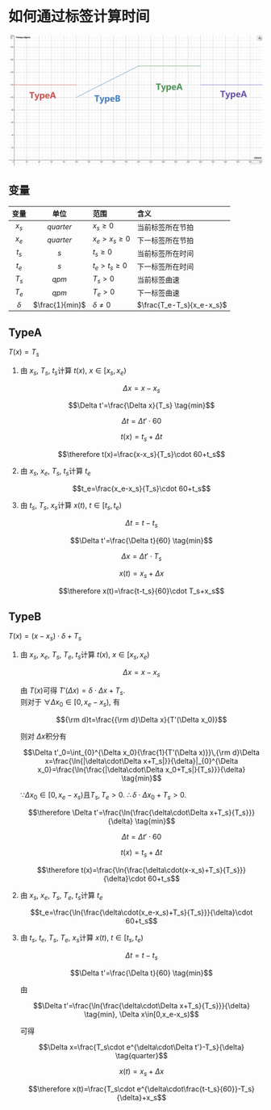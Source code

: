 # 如何通过标签计算时间
![](Tempo.png)

## 变量

|变量   |单位    |范围  |含义  |
|:-----:|:-----:|:-----|:-----|
|$x_s$     |$quarter$          |$x_s\geq 0$        |当前标签所在节拍            |
|$x_e$     |$quarter$          |$x_e>x_s\geq 0$    |下一标签所在节拍            |
|$t_s$     |$s$             |$t_s\geq 0$        |当前标签所在时间            |
|$t_e$     |$s$             |$t_e>t_s\geq 0$    |下一标签所在时间            |
|$T_s$     |$qpm$           |$T_s>0$            |当前标签曲速                |
|$T_e$     |$qpm$           |$T_e>0$            |下一标签曲速                |
|$\delta$  |$\frac{1}{min}$ |$\delta\neq 0$     |$\frac{T_e-T_s}{x_e-x_s}$  |


## TypeA  
$T(x)=T_s$

1. 由 $x_s$, $T_s$, $t_s$计算 $t(x)$, $x\in[x_s,x_e)$  
   
   $$\Delta x=x-x_s \tag{quarter}$$

   $$\Delta t'=\frac{\Delta x}{T_s} \tag{min}$$

   $$\Delta t=\Delta t'\cdot 60 \tag{s}$$

   $$t(x)=t_s+\Delta t \tag{s}$$

   $$\therefore t(x)=\frac{x-x_s}{T_s}\cdot 60+t_s$$

2. 由 $x_s$, $x_e$, $T_s$, $t_s$计算 $t_e$   
   
   $$t_e=\frac{x_e-x_s}{T_s}\cdot 60+t_s$$

3. 由 $t_s$, $T_s$, $x_s$计算 $x(t)$, $t\in[t_s,t_e)$  
   
   $$\Delta t=t-t_s \tag{s}$$

   $$\Delta t'=\frac{\Delta t}{60} \tag{min}$$

   $$\Delta x=\Delta t'\cdot T_s \tag{quarter}$$

   $$x(t)=x_s+\Delta x \tag{quarter}$$

   $$\therefore x(t)=\frac{t-t_s}{60}\cdot T_s+x_s$$ 

## TypeB  
$T(x)=(x-x_s)\cdot\delta+T_s$  

1. 由 $x_s$, $x_e$, $T_s$, $T_e$, $t_s$计算 $t(x)$, $x\in[x_s,x_e)$  
   
   $$\Delta x=x-x_s \tag{quarter}$$

   由 $T(x)$可得 $T'(\Delta x)=\delta\cdot\Delta x+T_s$.  
   则对于 $\forall\Delta x_0\in[0,x_e-x_s)$, 有  

   $${\rm d}t=\frac{{\rm d}\Delta x}{T'(\Delta x_0)}$$

   则对 $\Delta x$积分有  

   $$\Delta t'_0=\int_{0}^{\Delta x_0}{\frac{1}{T'(\Delta x)}}\,{\rm d}\Delta x=\frac{\ln{|\delta\cdot\Delta x+T_s|}}{\delta}|_{0}^{\Delta x_0}=\frac{\ln{\frac{|\delta\cdot\Delta x_0+T_s|}{T_s}}}{\delta} \tag{min}$$

   $\because \Delta x_0\in[0,x_e-x_s)$且$T_s, T_e>0$. $\therefore \delta\cdot\Delta x_0+T_s>0$.  

   $$\therefore \Delta t'=\frac{\ln{\frac{\delta\cdot\Delta x+T_s}{T_s}}}{\delta} \tag{min}$$

   $$\Delta t=\Delta t'\cdot 60 \tag{s}$$

   $$t(x)=t_s+\Delta t \tag{s}$$

   $$\therefore t(x)=\frac{\ln{\frac{\delta\cdot(x-x_s)+T_s}{T_s}}}{\delta}\cdot 60+t_s$$

2. 由 $x_s$, $x_e$, $T_s$, $T_e$, $t_s$计算 $t_e$  
   
   $$t_e=\frac{\ln{\frac{\delta\cdot(x_e-x_s)+T_s}{T_s}}}{\delta}\cdot 60+t_s$$

3. 由 $t_s$, $t_e$, $T_s$, $T_e$, $x_s$计算 $x(t)$, $t\in[t_s,t_e)$  
   
   $$\Delta t=t-t_s \tag{s}$$

   $$\Delta t'=\frac{\Delta t}{60} \tag{min}$$

   由  

   $$\Delta t'=\frac{\ln{\frac{\delta\cdot\Delta x+T_s}{T_s}}}{\delta} \tag{min}, \Delta x\in[0,x_e-x_s)$$

   可得  

   $$\Delta x=\frac{T_s\cdot e^{\delta\cdot\Delta t'}-T_s}{\delta} \tag{quarter}$$
   
   $$x(t)=x_s+\Delta x \tag{quarter}$$

   $$\therefore x(t)=\frac{T_s\cdot e^{\delta\cdot\frac{t-t_s}{60}}-T_s}{\delta}+x_s$$

